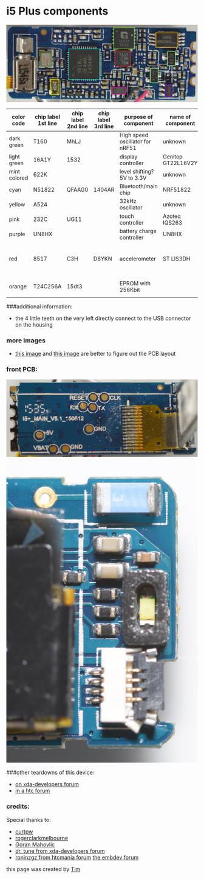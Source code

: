# i5 Plus components

![X9_activity_tracker](/I5Plus-nrf51822-activity-tracker/Documentation/PCB_color_coded.jpg "X9 Smartwatch commercial image")

| color code | chip label 1st line | chip label 2nd line | chip label 3rd line |purpose of component|name of component|additional information|datasheet|
|------------|---------------------|---------------------|---------------------|---------------------|-|-|-|
| dark green   | T160 | MhLJ || High speed oscillator for nRF51| unknown||unknown|
| light green  | 16A1Y | 1532 ||display controller|Genitop GT22L16V2Y||[here](/I5Plus-nrf51822-activity-tracker/Documentation/datasheets/GT22L16V2Y.pdf)|
| mint colored | 622K |||level shifting? 5V to 3.3V|unknown||unknown|
| cyan         | N51822 | QFAAG0 | 1404AR |Bluetooth/main chip|NRF51822||[here](/I5Plus-nrf51822-activity-tracker/Documentation/datasheets/nRF51822_PS_v3.1.pdf)
| yellow       | A524 ||| 32kHz oscillator| unknown||unknown|
| pink         | 232C | UG11 ||touch controller|Azoteq IQS263||[here](/I5Plus-nrf51822-activity-tracker/Documentation/datasheets/iqs263_datasheet-357247.pdf)
| purple       | UN8HX |||battery charge controller|UN8HX||[here](/I5Plus-nrf51822-activity-tracker/Documentation/datasheets/iqs263_datasheet-357247.pdf)
| red          | 8517 | C3H | D8YKN | accelerometer|ST LIS3DH|directly wired to light green as seen [here](/I5Plus-nrf51822-activity-tracker/raw_images/inside/DSC_2345.JPG)|[here](/I5Plus-nrf51822-activity-tracker/Documentation/datasheets/en.CD00274221.pdf)
| orange       | T24C256A | 15dt3 ||EPROM with 256Kbit||directly wired with light green|	unknown


###additional information:
- the 4 little teeth on the very left directly connect to the USB connector on the housing

### more images
- [this image](/I5Plus-nrf51822-activity-tracker/raw_images/inside/DSC_2338.JPG) and [this image](/I5Plus-nrf51822-activity-tracker/raw_images/inside/DSC_2345.JPG) are better to figure out the PCB layout

### front PCB:

![front view 2](/I5Plus-nrf51822-activity-tracker/Documentation/DSC_2318_cropped.JPG "PCB front view")
![front view](/I5Plus-nrf51822-activity-tracker/Documentation/DSC_2350_cropped.jpg "PCB front view")


###other teardowns of this device:

- [on xda-developers forum](https://forum.xda-developers.com/general/accessories/iwown-i5-ble-bracelet-teardown-debug-t3388230)
- [in a htc forum](https://www.htcmania.com/showthread.php?t=1085110)

### credits:
Special thanks to:
- [curtpw](https://github.com/curtpw/)
- [rogerclarkmelbourne](https://github.com/rogerclarkmelbourne)
- [Goran Mahovlic](https://github.com/goran-mahovlic)
- [dr. tune from xda-developers forum](https://forum.xda-developers.com/general/accessories/iwown-i5-ble-bracelet-teardown-debug-t3388230)
- [roninzgz from htcmania forum](https://www.htcmania.com/showthread.php?t=1085110)
[the embdev forum](https://embdev.net/topic/451835?goto=5428931#5428931)



this page was created by [Tim](https://github.com/54696d21)